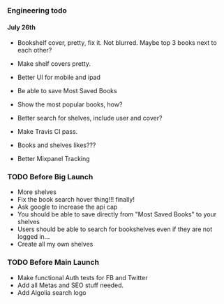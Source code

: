 ### Engineering todo

#### July 26th
- Bookshelf cover, pretty, fix it. Not blurred. Maybe top 3 books next to each other?



- Make shelf covers pretty.
- Better UI for mobile and ipad
- Be able to save Most Saved Books
- Show the most popular books, how?
- Better search for shelves, include user and cover?
- Make Travis CI pass.
- Books and shelves likes???
- Better Mixpanel Tracking

### TODO Before Big Launch
- More shelves
- Fix the book search hover thing!!! finally!
- Ask google to increase the api cap
- You should be able to save directly from "Most Saved Books" to your shelves
- Users should be able to search for bookshelves even if they are not logged in...
- Create all my own shelves

### TODO Before Main Launch
- Make functional Auth tests for FB and Twitter
- Add all Metas and SEO stuff needed.
- Add Algolia search logo